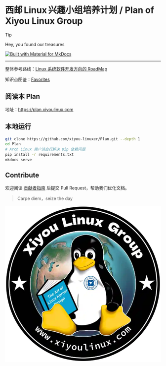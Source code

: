 # 西邮 Linux 兴趣小组培养计划 / Plan of Xiyou Linux Group

> [!TIP]
> Hey, you found our treasures

[![Built with Material for MkDocs](https://img.shields.io/badge/Material_for_MkDocs-526CFE?style=for-the-badge&logo=MaterialForMkDocs&logoColor=white)](https://squidfunk.github.io/mkdocs-material/)

---

整体参考路线：[Linux 系统软件开发方向的 RoadMap](https://github.com/xiyou-linuxer/Plan/issues/1)

知识点图鉴：[Favorites](https://github.com/xiyou-linuxer/Favorites)

## 阅读本 Plan

地址：https://plan.xiyoulinux.com

## 本地运行

```sh
git clone https://github.com/xiyou-linuxer/Plan.git --depth 1
cd Plan
# Arch Linux 用户请自行解决 pip 依赖问题
pip install -r requirements.txt
mkdocs serve
```

## Contribute

欢迎阅读 [贡献者指南](https://plan.xiyoulinux.com/contribute/) 后提交 Pull Request，帮助我们优化文档。

> Carpe diem，seize the day

![一只来自西安邮电大学的小企鹅](docs/asset/logo2023_compressed.webp)

